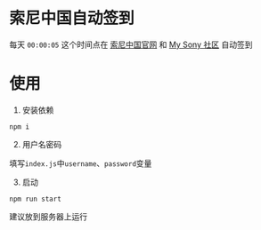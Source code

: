 # 索尼中国自动签到

每天 `00:00:05` 这个时间点在 [索尼中国官网](https://www.sonystyle.com.cn/) 和 [My Sony 社区](https://www.sonystyle.com.cn/mysony/bbs/web/) 自动签到

# 使用

1. 安装依赖

`npm i`

2. 用户名密码

填写`index.js`中`username`、`password`变量

3. 启动

`npm run start`

建议放到服务器上运行
